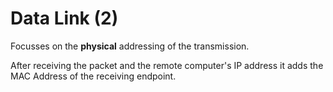 # Data Link (2)

Focusses on the **physical** addressing of the transmission.

After receiving the packet and the remote computer's IP address it adds the MAC Address of the receiving endpoint.
